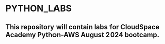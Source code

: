 # PYTHON_LABS
## This repository will contain labs for CloudSpace Academy Python-AWS August 2024 bootcamp.